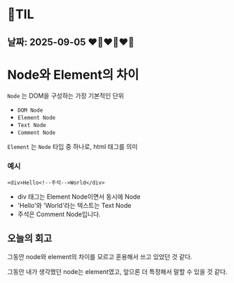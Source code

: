 # 🧾TIL

## 날짜: 2025-09-05 ❤️‍🔥❤️‍🔥❤️‍🔥

# Node와 Element의 차이

`Node` 는 DOM을 구성하는 가장 기본적인 단위

- `DOM Node`
- `Element Node`
- `Text Node`
- `Comment Node`

`Element` 는 `Node` 타입 중 하나로, html 태그를 의미

### 예시

`<div>Hello<!--주석-->World</div>`

- div 태그는 Element Node이면서 동시에 Node
- 'Hello'와 'World'라는 텍스트는 Text Node
- 주석은 Comment Node입니다.

## 오늘의 회고

그동안 node와 element의 차이를 모르고 혼용해서 쓰고 있었던 것 같다.

그동안 내가 생각했던 node는 element였고, 앞으론 더 특정해서 말할 수 있을 것 같다.
